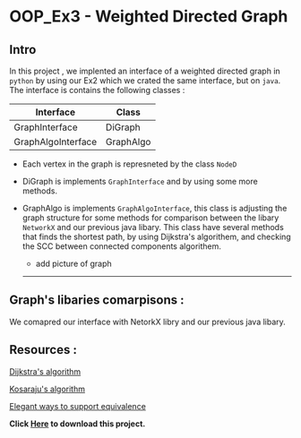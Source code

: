 # OOP_Ex3 - Weighted Directed Graph 
## Intro 
In this project , we implented an interface of a weighted directed graph in `python` by using our Ex2 which we crated the same interface, but on `java`. 
The interface is contains the following classes :


Interface | Class                   
------------ | -------------                    
GraphInterface | DiGraph
GraphAlgoInterface | GraphAlgo

* Each vertex in the graph is represneted by the class `NodeD` 

* DiGraph is implements `GraphInterface` and by using some more methods.

* GraphAlgo is implements `GraphAlgoInterface`, this class is adjusting the graph structure for some 
  methods for comparison between the libary `NetworkX` and our previous java libary.
  This class have several methods that finds the shortest path, by using Dijkstra's algorithem, and     checking the SCC between connected components algorithem.
  
  
  * add picture of graph
  
  
  _________________________________
  


## Graph's libaries comarpisons :
We comapred our interface with NetorkX libry and our previous java libary.



## Resources :
[Dijkstra's algorithm](https://en.wikipedia.org/wiki/Dijkstra%27s_algorithm)

[Kosaraju's algorithm](https://en.wikipedia.org/wiki/Kosaraju%27s_algorithm)

[Elegant ways to support equivalence](https://stackoverflow.com/questions/390250/elegant-ways-to-support-equivalence-equality-in-python-classes)

**Click [Here](https://github.com/danielberco/OOP_Ex3.git) to download this project.**

    

